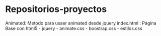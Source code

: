 # Repositorios-proyectos

Animated: Metodo para usaer animated desde jquery
index.html : Página Base con html5 - jquery - animate.css - boostrap.css - estilos.css
